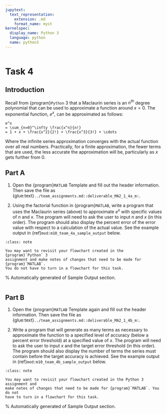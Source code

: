 ```yaml
---
jupytext:
  text_representation:
    extension: .md
    format_name: myst
kernelspec:
  display_name: Python 3
  language: python
  name: python3
---
```

```{include} /macros.md
```

# Task 4

## Introduction 

Recall from {program}`Python` 3 that a Maclaurin series is an $n^\text{th}$
degree polynomial that can be used to approximate a function around $x = 0$.
The exponential function, $e^x$, can be approximated as follows: 

```{math}
e^x
= \sum_{n=0}^\infty \frac{x^n}{n!}
= 1 + x + \frac{x^2}{2!} + \frac{x^3}{3!} + \cdots
```

Where the infinite series approximation converges with the actual function over
all real numbers.  Practically, for a finite approximation, the fewer terms that
are used, the less accurate the approximation will be, particularly as $x$ gets
further from $0$.  


## Part A

1. Open the {program}`MATLAB` Template and fill out the header information. Then
   save the file as {glue:text}`../team_assignments.md::deliverable_MA2_1_4a_m:`.

2. Using the factorial function in {program}`MATLAB`, write a program that uses
   the Maclaurin series (above) to approximate $e^x$ with specific values of $n$
   and $x$. The program will need to ask the user to input $n$ and $x$ (in this
   order).  The program should also display the percent error of the error value
   with respect to a calculation of the actual value. See the example output in
   {ref}`mod:m10_team_4a_sample_output` below.

```{admonition} Note
:class: note

You may want to revisit your flowchart created in the {program}`Python` 3
assignment and make notes of changes that need to be made for {program}`MATLAB`.
You do not have to turn in a flowchart for this task. 
```

% Automatically generated of Sample Output section.
```{include} ../../_build/intermediate/M10/reference/team_4a_sample_output.md
```


## Part B

1. Open the {program}`MATLAB` Template again and fill out the header
   information. Then save the file as
   {glue:text}`../team_assignments.md::deliverable_MA2_1_4b_m:`.


2. Write a program that will generate as many terms as necessary to approximate
   the function to a specified level of accuracy (below a percent error
   threshold) at a specified value of $x$. The program will need to ask the user
   to input $x$ and the target error threshold (in this order). The program
   should also display the number of terms the series must contain before the
   target accuracy is achieved. See the example output in
   {ref}`mod:m10_team_4b_sample_output` below.
   
```{admonition} Note
:class: note

You may want to revisit your flowchart created in the Python 3 assignment and
make notes of changes that need to be made for {program}`MATLAB`. You do not
have to turn in a flowchart for this task. 
```

% Automatically generated of Sample Output section.
```{include} ../../_build/intermediate/M10/reference/team_4b_sample_output.md
```